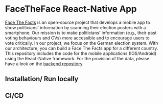 # FaceTheFace React-Native App

[Face The Facts](https://facethefacts.app/) is an open-source project that develops a mobile app to show politicians' information by scanning their election posters with a smartphone. Our mission is to make politicians' information (e.g., their past voting behaviours and CVs) more accessible and to encourage users to vote critically.
In our project, we focus on the German election system. With our architecture, you can build a Face The Facts app for a different country.
This repository includes the code for the mobile applications (IOS/Android) using the React-Native framework. For the provision of the data, please have a look on the [backend repository](https://github.com/FaceTheFacts/backend).

## Installation/ Run locally

## CI/CD
